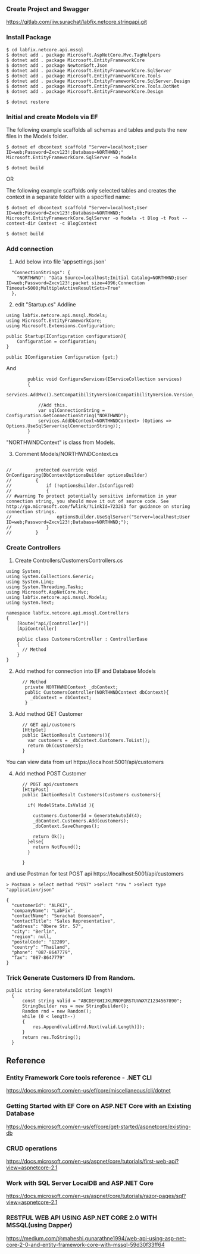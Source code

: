 ### Create Project and Swagger
https://gitlab.com/jiw.surachat/labfix.netcore.stringapi.git

### Install Package
```
$ cd labfix.netcore.api.mssql
$ dotnet add . package Microsoft.AspNetCore.Mvc.TagHelpers
$ dotnet add . package Microsoft.EntityFrameworkCore
$ dotnet add . package NewtonSoft.Json
$ dotnet add . package Microsoft.EntityFrameworkCore.SqlServer
$ dotnet add . package Microsoft.EntityFrameworkCore.Tools
$ dotnet add . package Microsoft.EntityFrameworkCore.SqlServer.Design
$ dotnet add . package Microsoft.EntityFrameworkCore.Tools.DotNet
$ dotnet add . package Microsoft.EntityFrameworkCore.Design

$ dotnet restore
```

### Initial and create Models via EF
The following example scaffolds all schemas and tables and puts the new files in the Models folder.
```
$ dotnet ef dbcontext scaffold "Server=localhost;User ID=web;Password=Zxcv123!;Database=NORTHWND;" Microsoft.EntityFrameworkCore.SqlServer -o Models

$ dotnet build
```

OR

The following example scaffolds only selected tables and creates the context in a separate folder with a specified name:
```
$ dotnet ef dbcontext scaffold "Server=localhost;User ID=web;Password=Zxcv123!;Database=NORTHWND;" Microsoft.EntityFrameworkCore.SqlServer -o Models -t Blog -t Post --context-dir Context -c BlogContext

$ dotnet build
```

### Add connection
1. Add below into file 'appsettings.json'
```
  "ConnectionStrings": {
    "NORTHWND": "Data Source=localhost;Initial Catalog=NORTHWND;User ID=web;Password=Zxcv123!;packet size=4096;Connection Timeout=5000;MultipleActiveResultSets=True"
  },
```
2. edit "Startup.cs" Addline
```
using labfix.netcore.api.mssql.Models;
using Microsoft.EntityFrameworkCore;
using Microsoft.Extensions.Configuration;
```
```
public Startup(IConfiguration configuration){
    Configuration = configuration;
}

public IConfiguration Configuration {get;}
```
And
```
        public void ConfigureServices(IServiceCollection services)
        {
            services.AddMvc().SetCompatibilityVersion(CompatibilityVersion.Version_2_1);

            //Add this.
            var sqlConnectionString = Configuration.GetConnectionString("NORTHWND");
            services.AddDbContext<NORTHWNDContext> (Options => Options.UseSqlServer(sqlConnectionString));
        }
```
"NORTHWNDContext" is class from Models.

3. Comment Models/NORTHWNDContext.cs
```

//         protected override void OnConfiguring(DbContextOptionsBuilder optionsBuilder)
//         {
//             if (!optionsBuilder.IsConfigured)
//             {
// #warning To protect potentially sensitive information in your connection string, you should move it out of source code. See http://go.microsoft.com/fwlink/?LinkId=723263 for guidance on storing connection strings.
//                 optionsBuilder.UseSqlServer("Server=localhost;User ID=web;Password=Zxcv123!;Database=NORTHWND;");
//             }
//         }
```

### Create Controllers
1. Create Controllers/CustomersControllers.cs
```
using System;
using System.Collections.Generic;
using System.Linq;
using System.Threading.Tasks;
using Microsoft.AspNetCore.Mvc;
using labfix.netcore.api.mssql.Models;
using System.Text;

namespace labfix.netcore.api.mssql.Controllers
{
    [Route("api/[controller]")]
    [ApiController]

    public class CustomersController : ControllerBase
    {
      // Method
    }
}
```

2. Add method for connection into EF and Database Models
```
      // Method
       private NORTHWNDContext _dbContext;
       public CustomersController(NORTHWNDContext dbContext){
         _dbContext = dbContext;
       }
```

3. Add method GET Customer
```
      // GET api/customers
      [HttpGet]
      public IActionResult Customers(){
        var customers = _dbContext.Customers.ToList();
        return Ok(customers);
      }
```
You can view data from url https://localhost:5001/api/customers

4. Add method POST Customer
```
      // POST api/customers
      [HttpPost]
      public IActionResult Customers(Customers customers){

        if( ModelState.IsValid ){

          customers.CustomerId = GenerateAutoId(4);
          _dbContext.Customers.Add(customers);
          _dbContext.SaveChanges();

          return Ok();
        }else{
          return NotFound();
        }

      }
```
and use Postman for test POST api https://localhost:5001/api/customers
```
> Postman > select method "POST" >select "raw " >select type "application/json"

{
  "customerId": "ALFKI",
  "companyName": "LabFix",
  "contactName": "Surachat Boonsaen",
  "contactTitle": "Sales Representative",
  "address": "Obere Str. 57",
  "city": "Berlin",
  "region": null,
  "postalCode": "12209",
  "country": "Thailand",
  "phone": "087-8647779",
  "fax": "087-8647779"
}

```
### Trick Generate Customers ID from Random.
```
public string GenerateAutoId(int length)
  {
      const string valid = "ABCDEFGHIJKLMNOPQRSTUVWXYZ1234567890";
      StringBuilder res = new StringBuilder();
      Random rnd = new Random();
      while (0 < length--)
      {
          res.Append(valid[rnd.Next(valid.Length)]);
      }
      return res.ToString();
  }
```

## Reference

### Entity Framework Core tools reference - .NET CLI
https://docs.microsoft.com/en-us/ef/core/miscellaneous/cli/dotnet

### Getting Started with EF Core on ASP.NET Core with an Existing Database
https://docs.microsoft.com/en-us/ef/core/get-started/aspnetcore/existing-db

### CRUD operations
https://docs.microsoft.com/en-us/aspnet/core/tutorials/first-web-api?view=aspnetcore-2.1

### Work with SQL Server LocalDB and ASP.NET Core
https://docs.microsoft.com/en-us/aspnet/core/tutorials/razor-pages/sql?view=aspnetcore-2.1

### RESTFUL WEB API USING ASP.NET CORE 2.0 WITH MSSQL(using Dapper)
https://medium.com/@maheshi.gunarathne1994/web-api-using-asp-net-core-2-0-and-entity-framework-core-with-mssql-59d30f33ff64